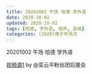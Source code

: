 ```yaml
---
title: 20201002 午场 哈德 学外语 
date: 2020-10-02
updated: 2020-10-02
tags: [哈德, 学外语, 相声, 高峰]
categories: (2020)庚子年场次
---
```

20201002 午场 哈德 学外语 



[视频源1](https://weibo.com/6574451359/JnljPjyJ2) by @栾云平粉丝团后援会